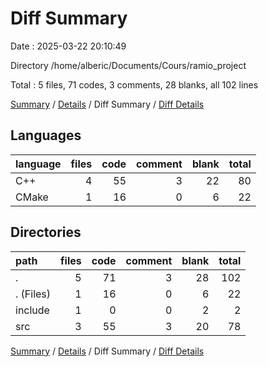 # Diff Summary

Date : 2025-03-22 20:10:49

Directory /home/alberic/Documents/Cours/ramio_project

Total : 5 files,  71 codes, 3 comments, 28 blanks, all 102 lines

[Summary](results.md) / [Details](details.md) / Diff Summary / [Diff Details](diff-details.md)

## Languages
| language | files | code | comment | blank | total |
| :--- | ---: | ---: | ---: | ---: | ---: |
| C++ | 4 | 55 | 3 | 22 | 80 |
| CMake | 1 | 16 | 0 | 6 | 22 |

## Directories
| path | files | code | comment | blank | total |
| :--- | ---: | ---: | ---: | ---: | ---: |
| . | 5 | 71 | 3 | 28 | 102 |
| . (Files) | 1 | 16 | 0 | 6 | 22 |
| include | 1 | 0 | 0 | 2 | 2 |
| src | 3 | 55 | 3 | 20 | 78 |

[Summary](results.md) / [Details](details.md) / Diff Summary / [Diff Details](diff-details.md)
